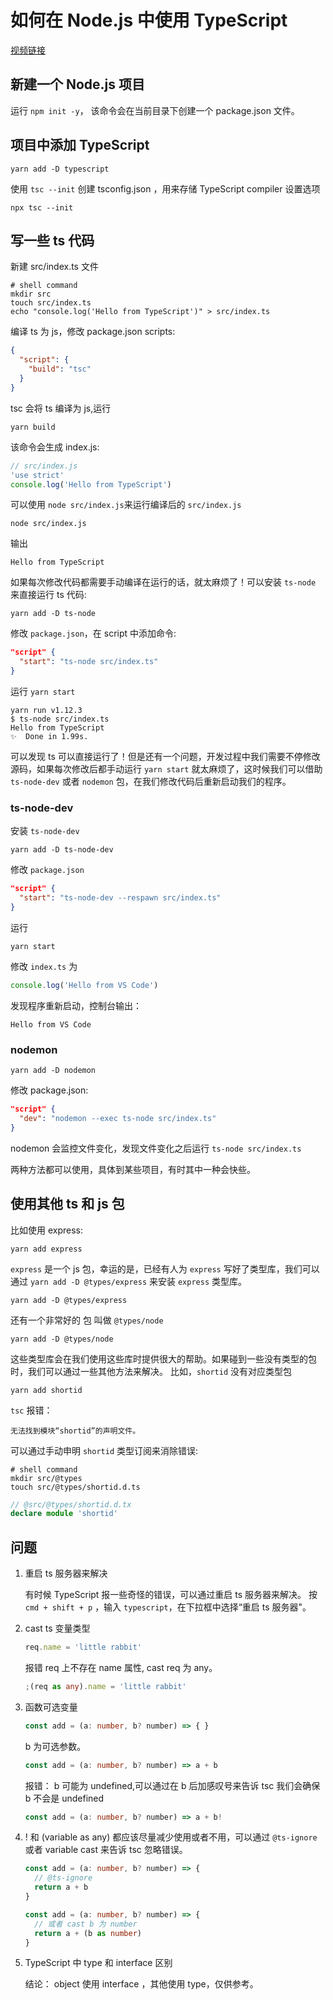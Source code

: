 # 如何在 Node.js 中使用 TypeScript

[视频链接](https://www.youtube.com/watch?v=1UcLoOD1lRM)

## 新建一个 Node.js 项目

运行 `npm init -y`， 该命令会在当前目录下创建一个 package.json 文件。

## 项目中添加 TypeScript

```shell
yarn add -D typescript
```

使用 `tsc --init` 创建 tsconfig.json ，用来存储 TypeScript compiler 设置选项

```shell
npx tsc --init
```

## 写一些 ts 代码

新建 src/index.ts 文件

```shell
# shell command
mkdir src
touch src/index.ts
echo "console.log('Hello from TypeScript')" > src/index.ts
```

编译 ts 为 js，修改 package.json scripts:

```json
{
  "script": {
    "build": "tsc"
  }
}
```

tsc 会将 ts 编译为 js,运行

```shell
yarn build
```

该命令会生成 index.js:

```js
// src/index.js
'use strict'
console.log('Hello from TypeScript')
```

可以使用 `node src/index.js`来运行编译后的 `src/index.js`

```shell
node src/index.js
```

输出

```shell
Hello from TypeScript
```

如果每次修改代码都需要手动编译在运行的话，就太麻烦了！可以安装 `ts-node` 来直接运行 ts 代码:

```shell
yarn add -D ts-node
```

修改 `package.json`，在 script 中添加命令:

```json
"script" {
  "start": "ts-node src/index.ts"
}
```

运行 `yarn start`

```shell
yarn run v1.12.3
$ ts-node src/index.ts
Hello from TypeScript
✨  Done in 1.99s.
```

可以发现 ts 可以直接运行了！但是还有一个问题，开发过程中我们需要不停修改源码，如果每次修改后都手动运行 `yarn start` 就太麻烦了，这时候我们可以借助 `ts-node-dev` 或者 `nodemon` 包，在我们修改代码后重新启动我们的程序。

### ts-node-dev

安装 `ts-node-dev`

```shell
yarn add -D ts-node-dev
```

修改 `package.json`

```json
"script" {
  "start": "ts-node-dev --respawn src/index.ts"
}
```

运行

```shell
yarn start
```

修改 `index.ts` 为

```ts
console.log('Hello from VS Code')
```

发现程序重新启动，控制台输出：

```shell
Hello from VS Code
```

### nodemon

```shell
yarn add -D nodemon
```

修改 package.json:

```json
"script" {
  "dev": "nodemon --exec ts-node src/index.ts"
}
```

nodemon 会监控文件变化，发现文件变化之后运行 `ts-node src/index.ts`

两种方法都可以使用，具体到某些项目，有时其中一种会快些。

## 使用其他 ts 和 js 包

比如使用 express:

```shell
yarn add express
```

`express` 是一个 js 包，幸运的是，已经有人为 `express` 写好了类型库，我们可以通过 `yarn add -D @types/express` 来安装 `express` 类型库。

```shell
yarn add -D @types/express
```

还有一个非常好的 包 叫做 `@types/node`

```shell
yarn add -D @types/node
```

这些类型库会在我们使用这些库时提供很大的帮助。如果碰到一些没有类型的包时，我们可以通过一些其他方法来解决。
比如，`shortid` 没有对应类型包

```shell
yarn add shortid
```

`tsc` 报错：

```shell
无法找到模块“shortid”的声明文件。
```

可以通过手动申明 `shortid` 类型订阅来消除错误:

```shell
# shell command
mkdir src/@types
touch src/@types/shortid.d.ts
```

```ts
// @src/@types/shortid.d.tx
declare module 'shortid'
```

## 问题

1. 重启 ts 服务器来解决

   有时候 TypeScript 报一些奇怪的错误，可以通过重启 ts 服务器来解决。
   按 `cmd + shift + p` ，输入 `typescript`，在下拉框中选择“重启 ts 服务器"。

2. cast ts 变量类型

   ```ts
   req.name = 'little rabbit'
   ```

   报错 req 上不存在 name 属性, cast req 为 any。

   ```ts
   ;(req as any).name = 'little rabbit'
   ```

3. 函数可选变量

   ```ts
   const add = (a: number, b? number) => { }
   ```

   b 为可选参数。

   ```ts
   const add = (a: number, b? number) => a + b
   ```

   报错： b 可能为 undefined,可以通过在 b 后加感叹号来告诉 tsc 我们会确保 b 不会是 undefined

   ```ts
   const add = (a: number, b? number) => a + b!
   ```

4. ! 和 (variable as any) 都应该尽量减少使用或者不用，可以通过 `@ts-ignore` 或者 variable cast 来告诉 tsc 忽略错误。

   ```ts
   const add = (a: number, b? number) => {
     // @ts-ignore
     return a + b
   }

   const add = (a: number, b? number) => {
     // 或者 cast b 为 number
     return a + (b as number)
   }
   ```

5. TypeScript 中 type 和 interface 区别

   结论： object 使用 interface ，其他使用 type，仅供参考。
